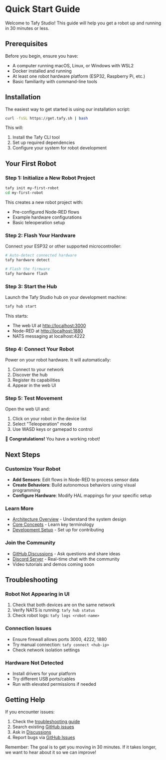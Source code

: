 # Quick Start Guide

Welcome to Tafy Studio! This guide will help you get a robot up and running in 30 minutes or less.

## Prerequisites

Before you begin, ensure you have:

- A computer running macOS, Linux, or Windows with WSL2
- Docker installed and running
- At least one robot hardware platform (ESP32, Raspberry Pi, etc.)
- Basic familiarity with command-line tools

## Installation

The easiest way to get started is using our installation script:

```bash
curl -fsSL https://get.tafy.sh | bash
```

This will:

1. Install the Tafy CLI tool
2. Set up required dependencies
3. Configure your system for robot development

## Your First Robot

### Step 1: Initialize a New Robot Project

```bash
tafy init my-first-robot
cd my-first-robot
```

This creates a new robot project with:

- Pre-configured Node-RED flows
- Example hardware configurations
- Basic teleoperation setup

### Step 2: Flash Your Hardware

Connect your ESP32 or other supported microcontroller:

```bash
# Auto-detect connected hardware
tafy hardware detect

# Flash the firmware
tafy hardware flash
```

### Step 3: Start the Hub

Launch the Tafy Studio hub on your development machine:

```bash
tafy hub start
```

This starts:

- The web UI at [http://localhost:3000](http://localhost:3000)
- Node-RED at [http://localhost:1880](http://localhost:1880)
- NATS messaging at localhost:4222

### Step 4: Connect Your Robot

Power on your robot hardware. It will automatically:

1. Connect to your network
2. Discover the hub
3. Register its capabilities
4. Appear in the web UI

### Step 5: Test Movement

Open the web UI and:

1. Click on your robot in the device list
2. Select "Teleoperation" mode
3. Use WASD keys or gamepad to control

🎉 **Congratulations!** You have a working robot!

## Next Steps

### Customize Your Robot

- **Add Sensors**: Edit flows in Node-RED to process sensor data
- **Create Behaviors**: Build autonomous behaviors using visual programming
- **Configure Hardware**: Modify HAL mappings for your specific setup

### Learn More

- [Architecture Overview](./ARCHITECTURE.md) - Understand the system design
- [Core Concepts](./CONCEPTS.md) - Learn key terminology
- [Development Setup](./DEVELOPMENT_SETUP.md) - Set up for contributing

### Join the Community

- [GitHub Discussions](https://github.com/tafystudio/tafystudio/discussions) - Ask questions and share ideas
- [Discord Server](https://discord.gg/bVBcJ8ZJrK) - Real-time chat with the community
- Video tutorials and demos coming soon

## Troubleshooting

### Robot Not Appearing in UI

1. Check that both devices are on the same network
2. Verify NATS is running: `tafy hub status`
3. Check robot logs: `tafy logs <robot-name>`

### Connection Issues

- Ensure firewall allows ports 3000, 4222, 1880
- Try manual connection: `tafy connect <hub-ip>`
- Check network isolation settings

### Hardware Not Detected

- Install drivers for your platform
- Try different USB ports/cables
- Run with elevated permissions if needed

## Getting Help

If you encounter issues:

1. Check the [troubleshooting guide](./TROUBLESHOOTING.md)
2. Search existing [GitHub issues](https://github.com/tafystudio/tafystudio/issues)
3. Ask in [Discussions](https://github.com/tafystudio/tafystudio/discussions)
4. Report bugs via [GitHub Issues](https://github.com/tafystudio/tafystudio/issues/new)

Remember: The goal is to get you moving in 30 minutes. If it takes longer, we want to hear about it so we can improve!
